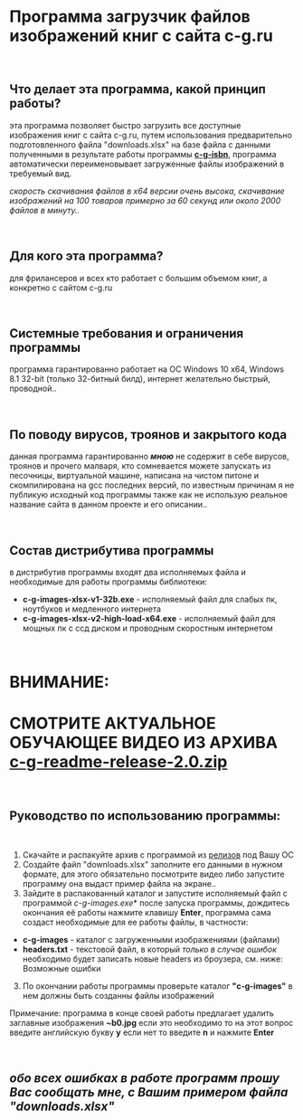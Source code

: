 # Программа загрузчик файлов изображений книг с сайта c-g.ru

<br>

## Что делает эта программа, какой принцип работы?
эта программа позволяет быстро загрузить все доступные изображения книг с сайта c-g.ru, путем использования предварительно подготовленного файла "downloads.xlsx" на базе файла с данными полученными в результате работы программы [**c-g-isbn**](https://github.com/itz0/c-g.ru/tree/main/c-g-isbn), программа автоматически переименовывает загруженные файлы изображений в требуемый вид.

*скорость скачивания файлов в x64 версии очень высока, скачивание изображений на 100 товаров примерно за 60 секунд или около 2000 файлов в минуту..*

<br>

## Для кого эта программа?
для фрилансеров и всех кто работает с большим объемом книг, а конкретно с сайтом c-g.ru

<br>

## Системные требования и ограничения программы
программа гарантированно работает на ОС Windows 10 x64, Windows 8.1 32-bit (только 32-битный билд), интернет желательно быстрый, проводной..

<br>

## По поводу вирусов, троянов и закрытого кода
данная программа гарантированно ***мною*** не содержит в себе вирусов, троянов и прочего малваря, кто сомневается можете запускать из песочницы, виртуальной машине, написана на чистом питоне и скомпилирована на gcc последних версий, по известным причинам я не публикую исходный код программы также как не использую реальное название сайта в данном проекте и его описании..

<br>

## Состав дистрибутива программы
в дистрибутив программы входят два исполняемых файла и необходимые для работы программы библиотеки:
- **c-g-images-xlsx-v1-32b.exe** - исполняемый файл для слабых пк, ноутбуков и медленного интернета
- **c-g-images-xlsx-v2-high-load-x64.exe** - исполняемый файл для мощных пк с ссд диском и проводным скоростным интернетом

<br>

# ВНИМАНИЕ: 
# СМОТРИТЕ АКТУАЛЬНОЕ ОБУЧАЮЩЕЕ ВИДЕО ИЗ АРХИВА [c-g-readme-release-2.0.zip](https://github.com/itz0/c-g.ru/releases/download/2.0.0.0/c-g-readme-release-2.0.zip)

<br>

## Руководство по использованию программы:

<br>

1. Скачайте и распакуйте архив с программой из [релизов](https://github.com/itz0/c-g.ru/releases/tag/2.0.0.0/) под Вашу ОС
2. Создайте файл "downloads.xlsx" заполните его данными в нужном формате, для этого обязательно посмотрите видео либо запустите программу она выдаст пример файла на экране..
2. Зайдите в распакованный каталог и запустите исполняемый файл с программой **c-g-images*.exe** после запуска программы, дождитесь окончания её работы нажмите клавишу **Enter**, программа сама создаст необходимые для ее работы файлы, в частности:
- **c-g-images** - каталог с загруженными изображениями (файлами)
- **headers.txt** - текстовой файл, в который *только в случае ошибок* необходимо будет записать новые headers из броузера, см. ниже: Возможные ошибки
3. По окончании работы программы проверьте каталог **"c-g-images"** в нем должны быть созданны файлы изображений

Примечание: программа в конце своей работы предлагает удалить заглавные изображения **~b0.jpg** если это необходимо то на этот вопрос введите английскую букву **y** если нет то введите **n** и нажмите **Enter**

<br>

## _обо всех ошибках в работе программ прошу Вас сообщать мне, с Вашим примером файла "downloads.xlsx"_

